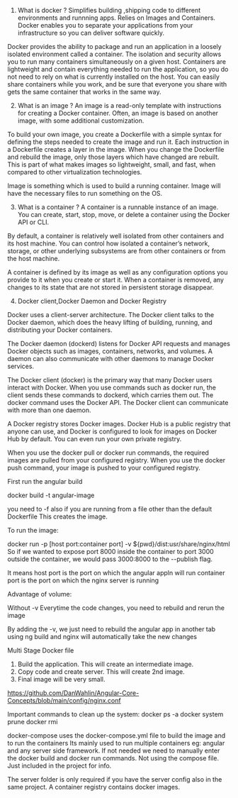 1. What is docker ?
Simplifies building ,shipping code to different environments and runnning apps.
Relies on Images and Containers.
Docker enables you to separate your applications from your infrastructure so you can deliver software quickly. 

Docker provides the ability to package and run an application in a loosely isolated environment called a container. The isolation and security allows you to run many containers simultaneously on a given host. Containers are lightweight and contain everything needed to run the application, so you do not need to rely on what is currently installed on the host. You can easily share containers while you work, and be sure that everyone you share with gets the same container that works in the same way.

2. What is an image ?
An image is a read-only template with instructions for creating a Docker container. Often, an image is based on another image, with some additional customization.

To build your own image, you create a Dockerfile with a simple syntax for defining the steps needed to create the image and run it. Each instruction in a Dockerfile creates a layer in the image. When you change the Dockerfile and rebuild the image, only those layers which have changed are rebuilt. This is part of what makes images so lightweight, small, and fast, when compared to other virtualization technologies.

Image is something which is used to build a running container. Image will have the necessary files
to run something on the OS.

3. What is a container ?
A container is a runnable instance of an image. You can create, start, stop, move, or delete a container using the Docker API or CLI. 

By default, a container is relatively well isolated from other containers and its host machine. You can control how isolated a container’s network, storage, or other underlying subsystems are from other containers or from the host machine.

A container is defined by its image as well as any configuration options you provide to it when you create or start it. When a container is removed, any changes to its state that are not stored in persistent storage disappear.

4. Docker client,Docker Daemon and Docker Registry

Docker uses a client-server architecture. The Docker client talks to the Docker daemon, which does the heavy lifting of building, running, and distributing your Docker containers. 

The Docker daemon (dockerd) listens for Docker API requests and manages Docker objects such as images, containers, networks, and volumes. A daemon can also communicate with other daemons to manage Docker services.

The Docker client (docker) is the primary way that many Docker users interact with Docker. When you use commands such as docker run, the client sends these commands to dockerd, which carries them out. The docker command uses the Docker API. The Docker client can communicate with more than one daemon.

A Docker registry stores Docker images. Docker Hub is a public registry that anyone can use, and Docker is configured to look for images on Docker Hub by default. You can even run your own private registry.

When you use the docker pull or docker run commands, the required images are pulled from your configured registry. When you use the docker push command, your image is pushed to your configured registry.




First run the angular build

docker build -t angular-image

you need to -f also if you are running from a file other than the default Dockerfile
This creates the image.

To run the image:

docker run -p [host port:container port] -v ${pwd}/dist:usr/share/nginx/html <image-name>
So if we wanted to expose port 8000 inside the container to port 3000 outside the container, 
we would pass 3000:8000 to the --publish flag.

It means host port is the port on which the angular appln will run
container port is the port on which the nginx server is running

Advantage of volume:

Without -v Everytime the code changes, you need to rebuild and rerun the image

By adding the -v, we just need to rebuild the angular app in another tab using ng build and
nginx will automatically take the new changes

Multi Stage Docker file

1. Build the application. This will create an intermediate image.
2. Copy code and create server. This will create 2nd image.
3. Final image will be very small.


https://github.com/DanWahlin/Angular-Core-Concepts/blob/main/config/nginx.conf

Important commands to clean up the system:
docker ps -a
docker system prune
docker rmi <image name>

docker-compose uses the docker-compose.yml file to build the image and to run the containers
Its mainly used to run multiple containers eg: angular and any server side framework.
If not needed we need to manually enter the docker build and docker run commands.
Not using the compose file. Just included in the project for info.

The server folder is only required if you have the server config also in the same project.
A container registry contains docker images.
